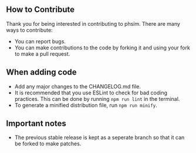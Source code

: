 ## How to Contribute
Thank you for being interested in contributing to phsim. There are many ways to contribute:
* You can report bugs.
* You can make contributions to the code by forking it and using your fork to make a pull request.
## When adding code
* Add any major changes to the CHANGELOG.md file.
* It is recommended that you use ESLint to check for bad coding practices. This can be done by running `npm run lint` in the terminal.
* To generate a minified distribution file, run `npm run minify`. 
## Important notes
* The previous stable release is kept as a seperate branch so that it can be forked to make patches.
